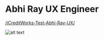 # Abhi Ray UX Engineer

[/iCreditWorks-Test-Abhi-Ray-UX/](https://buildthenmarket.github.io/iCreditWorks-Test-Abhi-Ray-UX/)

![alt text](<media/landing page screenshot.png>)
